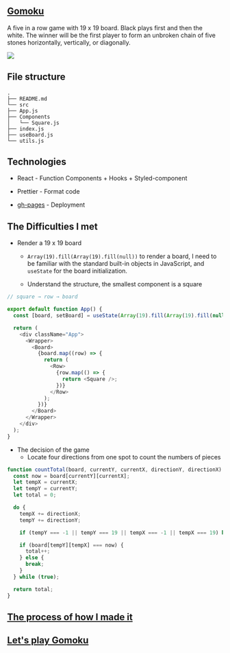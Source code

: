 ## [Gomoku](https://christy313.github.io/react-gomoku/)

A five in a row game with 19 x 19 board. Black plays first and then the white. The winner will be the first player to form an unbroken chain of five stones horizontally, vertically, or diagonally.

![](https://imgur.com/f2WWFq6.gif)

## File structure

```
.
├── README.md
└── src
├── App.js
├── Components
│   └── Square.js
├── index.js
├── useBoard.js
└── utils.js
```

## Technologies

* React - Function Components + Hooks + Styled-component

* Prettier - Format code

* [gh-pages](https://www.npmjs.com/package/gh-pages) - Deployment

## The Difficulties I met

* Render a 19 x 19 board 

  * `Array(19).fill(Array(19).fill(null))` to render a board, I need to be familiar with the standard built-in objects in JavaScript, and `useState` for the board initialization.

  * Understand the structure, the smallest component is a square

```js
// square → row → board

export default function App() {
  const [board, setBoard] = useState(Array(19).fill(Array(19).fill(null)));

  return (
    <div className="App">
      <Wrapper>
        <Board>
          {board.map((row) => {
            return (
              <Row>
                {row.map(() => {
                  return <Square />;
                })}
              </Row>
            );
          })}
        </Board>
      </Wrapper>
    </div>
  );
}
```

* The decision of the game
  * Locate four directions from one spot to count the numbers of pieces

```js
function countTotal(board, currentY, currentX, directionY, directionX) {
  const now = board[currentY][currentX];
  let tempX = currentX;
  let tempY = currentY;
  let total = 0;

  do {
    tempX += directionX;
    tempY += directionY;

    if (tempY === -1 || tempY === 19 || tempX === -1 || tempX === 19) break;

    if (board[tempY][tempX] === now) {
      total++;
    } else {
      break;
    }
  } while (true);

  return total;
}
```

## [The process of how I made it](https://coding-ontheway.coderbridge.io/2022/03/25/gomoku-with-react-en/)

## [Let's play Gomoku](https://christy313.github.io/react-gomoku/)
